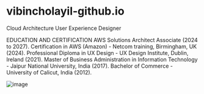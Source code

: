 # vibincholayil-github.io
Cloud Architecture 
User Experience Designer

EDUCATION AND CERTIFICATION
AWS Solutions Architect Associate (2024 to 2027).
Certification in AWS (Amazon) - Netcom training, Birmingham, UK (2024).
Professional Diploma in UX Design - UX Design Institute, Dublin, Ireland (2021).
Master of Business Administration in Information Technology - Jaipur National University, India (2017).
Bachelor of Commerce - University of Calicut, India (2012).

![image](https://github.com/user-attachments/assets/78212b59-711e-4c36-bced-45ad2eaad31a)

